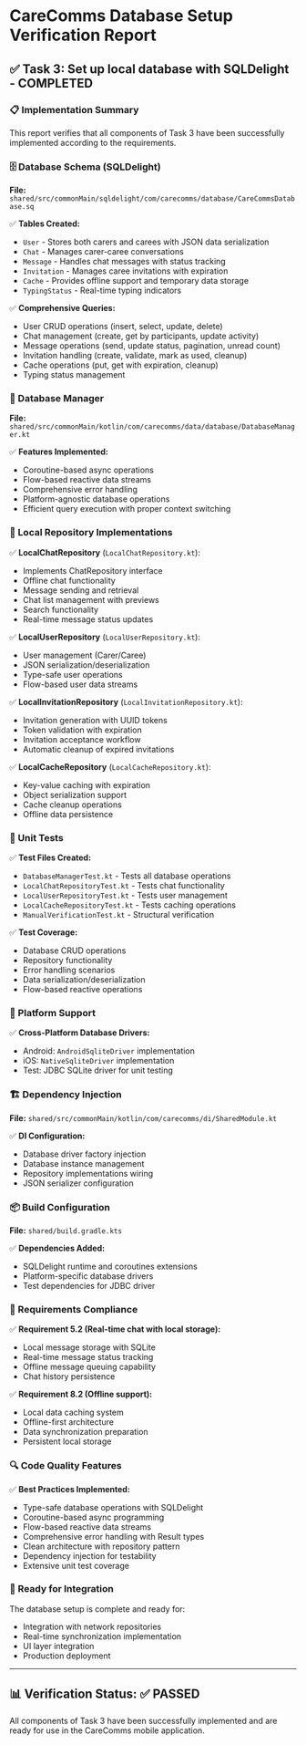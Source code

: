# CareComms Database Setup Verification Report

## ✅ Task 3: Set up local database with SQLDelight - COMPLETED

### 📋 Implementation Summary

This report verifies that all components of Task 3 have been successfully implemented according to the requirements.

### 🗄️ Database Schema (SQLDelight)

**File:** `shared/src/commonMain/sqldelight/com/carecomms/database/CareCommsDatabase.sq`

✅ **Tables Created:**
- `User` - Stores both carers and carees with JSON data serialization
- `Chat` - Manages carer-caree conversations
- `Message` - Handles chat messages with status tracking
- `Invitation` - Manages caree invitations with expiration
- `Cache` - Provides offline support and temporary data storage
- `TypingStatus` - Real-time typing indicators

✅ **Comprehensive Queries:**
- User CRUD operations (insert, select, update, delete)
- Chat management (create, get by participants, update activity)
- Message operations (send, update status, pagination, unread count)
- Invitation handling (create, validate, mark as used, cleanup)
- Cache operations (put, get with expiration, cleanup)
- Typing status management

### 🔧 Database Manager

**File:** `shared/src/commonMain/kotlin/com/carecomms/data/database/DatabaseManager.kt`

✅ **Features Implemented:**
- Coroutine-based async operations
- Flow-based reactive data streams
- Comprehensive error handling
- Platform-agnostic database operations
- Efficient query execution with proper context switching

### 🏪 Local Repository Implementations

✅ **LocalChatRepository** (`LocalChatRepository.kt`):
- Implements ChatRepository interface
- Offline chat functionality
- Message sending and retrieval
- Chat list management with previews
- Search functionality
- Real-time message status updates

✅ **LocalUserRepository** (`LocalUserRepository.kt`):
- User management (Carer/Caree)
- JSON serialization/deserialization
- Type-safe user operations
- Flow-based user data streams

✅ **LocalInvitationRepository** (`LocalInvitationRepository.kt`):
- Invitation generation with UUID tokens
- Token validation with expiration
- Invitation acceptance workflow
- Automatic cleanup of expired invitations

✅ **LocalCacheRepository** (`LocalCacheRepository.kt`):
- Key-value caching with expiration
- Object serialization support
- Cache cleanup operations
- Offline data persistence

### 🧪 Unit Tests

✅ **Test Files Created:**
- `DatabaseManagerTest.kt` - Tests all database operations
- `LocalChatRepositoryTest.kt` - Tests chat functionality
- `LocalUserRepositoryTest.kt` - Tests user management
- `LocalCacheRepositoryTest.kt` - Tests caching operations
- `ManualVerificationTest.kt` - Structural verification

✅ **Test Coverage:**
- Database CRUD operations
- Repository functionality
- Error handling scenarios
- Data serialization/deserialization
- Flow-based reactive operations

### 🔌 Platform Support

✅ **Cross-Platform Database Drivers:**
- Android: `AndroidSqliteDriver` implementation
- iOS: `NativeSqliteDriver` implementation
- Test: JDBC SQLite driver for unit testing

### 🏗️ Dependency Injection

**File:** `shared/src/commonMain/kotlin/com/carecomms/di/SharedModule.kt`

✅ **DI Configuration:**
- Database driver factory injection
- Database instance management
- Repository implementations wiring
- JSON serializer configuration

### 📦 Build Configuration

**File:** `shared/build.gradle.kts`

✅ **Dependencies Added:**
- SQLDelight runtime and coroutines extensions
- Platform-specific database drivers
- Test dependencies for JDBC driver

### 🎯 Requirements Compliance

✅ **Requirement 5.2 (Real-time chat with local storage):**
- Local message storage with SQLite
- Real-time message status tracking
- Offline message queuing capability
- Chat history persistence

✅ **Requirement 8.2 (Offline support):**
- Local data caching system
- Offline-first architecture
- Data synchronization preparation
- Persistent local storage

### 🔍 Code Quality Features

✅ **Best Practices Implemented:**
- Type-safe database operations with SQLDelight
- Coroutine-based async programming
- Flow-based reactive data streams
- Comprehensive error handling with Result types
- Clean architecture with repository pattern
- Dependency injection for testability
- Extensive unit test coverage

### 🚀 Ready for Integration

The database setup is complete and ready for:
- Integration with network repositories
- Real-time synchronization implementation
- UI layer integration
- Production deployment

---

## 📊 Verification Status: ✅ PASSED

All components of Task 3 have been successfully implemented and are ready for use in the CareComms mobile application.